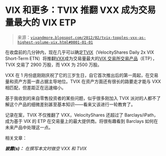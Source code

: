 <!--yml

分类：未分类

日期：2024-05-18 16:39:47

-->

# VIX 和更多：TVIX 推翻 VXX 成为交易量最大的 VIX ETP

> 来源：[`vixandmore.blogspot.com/2012/02/tvix-topples-vxx-as-highest-volume-vix.html#0001-01-01`](http://vixandmore.blogspot.com/2012/02/tvix-topples-vxx-as-highest-volume-vix.html#0001-01-01)

在收盘前的几分钟内，现在几乎可以确定[TVIX](http://vixandmore.blogspot.com/search/label/TVIX)（VelocityShares Daily 2x VIX Short-Term ETN）将推翻[VXX](http://vixandmore.blogspot.com/search/label/VXX)成为交易量最大的[VIX 交易所交易产品](http://vixandmore.blogspot.com/search/label/VIX%20ETN)（ETP），TVIX 交易了 2900 万股，而 VXX 为 2500 万股。

VXX 在 1 月份底刚刚庆祝了它的三岁生日，自它首次推出后的第一周起，在交易量和资产方面一直占据主导地位。TVIX 在资产方面还有很长的路要走才能与 VXX 相匹配，但差距正在迅速缩小。

基于我收到的来自零售投资者的某些问题，似乎很多刚加入 TVIX 派对的人都不了解这个产品的细微差别甚至基本知识——看来又该进行一轮教育了。

记录在案，TVIX 不仅推翻了 VXX，VelocityShares 还超过了 Barclays/iPath，成为基于 VIX 的 ETP 在交易量上的最大提供商。将很有趣看到 Barclays 如何在未来产品中处理这一点。

相关文章：

***披露(s)：*** *在撰写本文时做空 VXX 和 TVIX*
